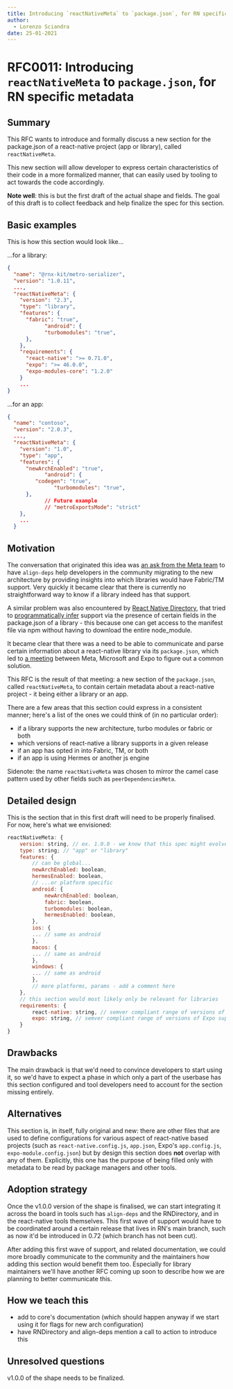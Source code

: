 ```yaml
---
title: Introducing `reactNativeMeta` to `package.json`, for RN specific metadata
author:
  - Lorenzo Sciandra
date: 25-01-2021
---
```


# RFC0011: Introducing `reactNativeMeta` to `package.json`, for RN specific metadata

## Summary

This RFC wants to introduce and formally discuss a new section for the package.json of a react-native project (app or library), called `reactNativeMeta`.

This new section will allow developer to express certain characteristics of their code in a more formalized manner, that can easily used by tooling to act towards the code accordingly.

**Note well**: this is but the first draft of the actual shape and fields. The goal of this draft is to collect feedback and help finalize the spec for this section.

## Basic examples

This is how this section would look like...

...for a library:

```json
{
  "name": "@rnx-kit/metro-serializer",
  "version": "1.0.11",
  ...,
  "reactNativeMeta": {
    "version": "2.3",
    "type": "library",
    "features": {
      "fabric": "true",
            "android": {
            "turbomodules": "true",
      },
    },
    "requirements": {
      "react-native": ">= 0.71.0",
      "expo": ">= 46.0.0",
      "expo-modules-core": "1.2.0"
    }
    ...
}
```

...for an app:

```json
{
  "name": "contoso",
  "version": "2.0.3",
  ...,
  "reactNativeMeta": {
    "version": "1.0",
    "type": "app",
    "features": {
      "newArchEnabled": "true",
            "android": {
         "codegen": "true",
               "turbomodules": "true",
      },
            // Future example
            // "metroExportsMode": "strict"
    },
    ...
  }
```

## Motivation

The conversation that originated this idea was [an ask from the Meta team](https://github.com/microsoft/rnx-kit/issues/1863) to have `align-deps` help developers in the community migrating to the new architecture by providing insights into which libraries would have Fabric/TM support. Very quickly it became clear that there is currently no straightforward way to know if a library indeed has that support.

A similar problem was also encountered by [React Native Directory](https://reactnative.directory/), that tried to [programmatically infer](https://github.com/react-native-community/directory/pull/870) support via the presence of certain fields in the package.json of a library - this because one can get access to the manifest file via npm without having to download the entire node_module.

It became clear that there was a need to be able to communicate and parse certain information about a react-native library via its `package.json`, which led to [a meeting](https://github.com/microsoft/rnx-kit/discussions/2125) between Meta, Microsoft and Expo to figure out a common solution.

This RFC is the result of that meeting: a new section of the `package.json`, called `reactNativeMeta`, to contain certain metadata about a react-native project - it being either a library or an app.

There are a few areas that this section could express in a consistent manner; here's a list of the ones we could think of (in no particular order):

- if a library supports the new architecture, turbo modules or fabric or both
- which versions of react-native a library supports in a given release
- if an app has opted in into Fabric, TM, or both
- if an app is using Hermes or another js engine

Sidenote: the name `reactNativeMeta` was chosen to mirror the camel case pattern used by other fields such as `peerDependenciesMeta`.

## Detailed design

This is the section that in this first draft will need to be properly finalised. For now, here's what we envisioned:

```js
reactNativeMeta: {
    version: string, // ex. 1.0.0 - we know that this spec might evolve in the future
    type: string; // "app" or "library"
    features: {
        // can be global...
        newArchEnabled: boolean,
        hermesEnabled: boolean,
        // ...or platform specific
        android: {
            newArchEnabled: boolean,
            fabric: boolean,
            turbomodules: boolean,
            hermesEnabled: boolean,
        },
        ios: {
        ... // same as android
        },
        macos: {
        ... // same as android
        },
        windows: {
        ... // same as android
        },
        // more platforms, params - add a comment here
    },
    // this section would most likely only be relevant for libraries
    requirements: {
        react-native: string, // semver compliant range of versions of RN supported
        expo: string, // semver compliant range of versions of Expo supported (if any)
    }
}
```

## Drawbacks

The main drawback is that we'd need to convince developers to start using it, so we'd have to expect a phase in which only a part of the userbase has this section configured and tool developers need to account for the section missing entirely.

## Alternatives

This section is, in itself, fully original and new: there are other files that are used to define configurations for various aspect of react-native based projects (such as `react-native.config.js`, `app.json`, Expo's `app.config.js`, `expo-module.config.json`) but by design this section does **not** overlap with any of them. Explicitly, this one has the purpose of being filled only with metadata to be read by package managers and other tools.

## Adoption strategy

Once the v1.0.0 version of the shape is finalised, we can start integrating it across the board in tools such has `align-deps` and the RNDirectory, and in the react-native tools themselves. This first wave of support would have to be coordinated around a certain release that lives in RN's main branch, such as now it'd be introduced in 0.72 (which branch has not been cut).

After adding this first wave of support, and related documentation, we could more broadly communicate to the community and the maintainers how adding this section would benefit them too. Especially for library maintainers we'll have another RFC coming up soon to describe how we are planning to better communicate this.

## How we teach this

- add to core's documentation (which should happen anyway if we start using it for flags for new arch configuration)
- have RNDirectory and align-deps mention a call to action to introduce this

## Unresolved questions

v1.0.0 of the shape needs to be finalized.
